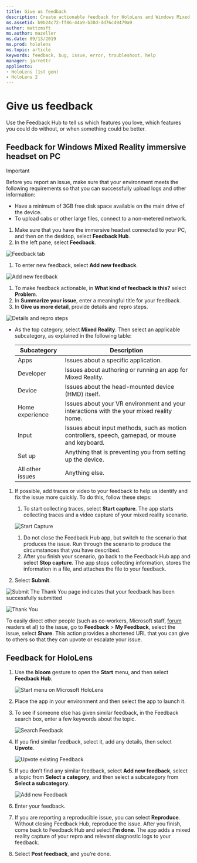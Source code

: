 ```yaml
---
title: Give us feedback
description: Create actionable feedback for HoloLens and Windows Mixed Reality developers by using the Feedback Hub.
ms.assetid: b9b24c72-ff86-44a9-b30d-dd76c49479a9
author: mattzmsft
ms.author: mazeller
ms.date: 09/13/2019
ms.prod: hololens
ms.topic: article
keywords: feedback, bug, issue, error, troubleshoot, help
manager: jarrettr
appliesto:
- HoloLens (1st gen)
- HoloLens 2
---
```


# Give us feedback

Use the Feedback Hub to tell us which features you love, which features you could do without, or when something could be better.

## Feedback for Windows Mixed Reality immersive headset on PC

> [!IMPORTANT]
> Before you report an issue, make sure that your environment meets the following requirements so that you can successfully upload logs and other information:
>
> - Have a minimum of 3GB free disk space available on the main drive of the device.
> - To upload cabs or other large files, connect to a non-metered network.

1. Make sure that you have the immersive headset connected to your PC, and then on the desktop, select **Feedback Hub**.
1. In the left pane, select **Feedback**.  

  ![Feedback tab](images/feedback1-600px.png)
1. To enter new feedback, select **Add new feedback**.

  ![Add new feedback](images/feedback2-600px.png)
1. To make feedback actionable, in **What kind of feedback is this?** select **Problem**.
1. In **Summarize your issue**, enter a meaningful title for your feedback.
1. In **Give us more detail**, provide details and repro steps.

  ![Details and repro steps](images/feedback3-600px.png)
- As the top category, select **Mixed Reality**. Then select an applicable subcategory, as explained in the following table:

  |Subcategory  |Description |
  |----------|----------|
  |  Apps  |  Issues about a specific application. |
  |  Developer  |  Issues about authoring or running an app for Mixed Reality. |
  |  Device  |  Issues about the head-mounted device (HMD) itself. |
  |  Home experience  |  Issues about your VR environment and your interactions with the your mixed reality home. |
  |  Input  |  Issues about input methods, such as motion controllers, speech, gamepad, or mouse and keyboard. |
  |  Set up  |  Anything that is preventing you from setting up the device. |
  |  All other issues  |  Anything else. |
  
1. If possible, add traces or video to your feedback to help us identify and fix the issue more quickly. To do this, follow these steps:
   1. To start collecting traces, select **Start capture**. The app starts collecting traces and a video capture of your mixed reality scenario.
   
    ![Start Capture](images/feedback4-600px.png)
   1. Do not close the Feedback Hub app, but switch to the scenario that produces the issue. Run through the scenario to produce the circumstances that you have described.
   1. After you finish your scenario, go back to the Feedback Hub app and select **Stop capture**. The app stops collecting information, stores the information in a file, and attaches the file to your feedback.
1. Select **Submit**.

  ![Submit](images/feedback5-600px.png)
   The Thank You page indicates that your feedback has been successfully submitted

  ![Thank You](images/feedback6-600px.png)

To easily direct other people (such as co-workers, Microsoft staff, [forum](https://forums.hololens.com/) readers et al) to the issue, go to **Feedback** > **My Feedback**, select the issue, select **Share**. This action provides a shortened URL that you can give to others so that they can upvote or escalate your issue.

## Feedback for HoloLens

1. Use the **bloom** gesture to open the **Start** menu, and then select **Feedback Hub**.

   ![Start menu on Microsoft HoloLens](images/startmenu.jpg)
1. Place the app in your environment and then select the app to launch it.
1. To see if someone else has given similar feedback, in the Feedback search box, enter a few keywords about the topic.

   ![Search Feedback](images/searchfeedback-500px.jpg)
1. If you find similar feedback, select it, add any details, then select **Upvote**.

   ![Upvote existing Feedback](images/upvotefeedback-500px.jpg)
1. If you don’t find any similar feedback, select **Add new feedback**, select a topic from **Select a category**, and then select a subcategory from **Select a subcategory**.

   ![Add new Feedback](images/addnewfeedback-500px.jpg)
1. Enter your feedback.
1. If you are reporting a reproducible issue, you can select **Reproduce**. Without closing Feedback Hub, reproduce the issue. After you finish, come back to Feedback Hub and select **I’m done**. The app adds a mixed reality capture of your repro and relevant diagnostic logs to your feedback.
1. Select **Post feedback**, and you’re done.

